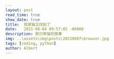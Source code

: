 ```yaml
---
layout: post
read_time: true
show_date: true
title:  我家猫又找到了
date:   2021-08-04 09:57:05 -06000
description: 那只笨猫的故事
img: ..\assets\img\posts\20210807\browser.jpg
tags: [coding, python]
author: Albert
---
```

